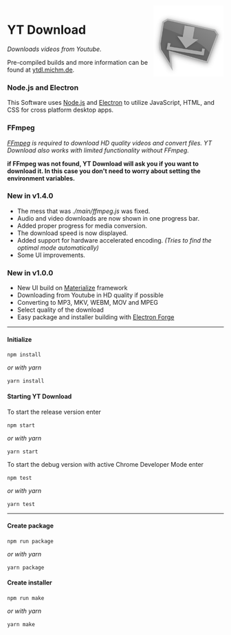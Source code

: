 <img src="https://github.com/jibbex/yt-Download/blob/master/assets/images/icon-512.png" align="right" width="164" height="164">

# YT Download

*Downloads videos from Youtube.*

Pre-compiled builds and more information can be found at [ytdl.michm.de](https://ytdl.michm.de).

### Node.js and Electron
This Software uses [Node.js](https://nodejs.org/en/) and [Electron](https://electronjs.org/) to utilize JavaScript, HTML, and CSS for cross platform desktop apps.


### FFmpeg
*[FFmpeg](https://www.ffmpeg.org/) is required to download HD quality videos and convert files. YT Download also works with limited functionality without FFmpeg.*

**if FFmpeg was not found, YT Download will ask you if you want to download it. In this case you don't need to worry about setting the environment variables.**

### New in v1.4.0

* The mess that was *./main/ffmpeg.js* was fixed.
* Audio and video downloads are now shown in one progress bar.
* Added proper progress for media conversion.
* The download speed is now displayed.
* Added support for hardware accelerated encoding. *(Tries to find the optimal mode automatically)*
* Some UI improvements.

### New in v1.0.0

* New UI build on [Materialize](https://materializecss.com/) framework
* Downloading from Youtube in HD quality if possible
* Converting to MP3, MKV, WEBM, MOV and MPEG
* Select quality of the download
* Easy package and installer building with [Electron Forge](https://github.com/electron-userland/electron-forge)

---
#### Initialize
```
npm install
```
*or with yarn*
```
yarn install
```

#### Starting YT Download
To start the release version enter
```
npm start
```
*or with yarn*
```
yarn start
```

To start the debug version with active Chrome Developer Mode enter
```
npm test
```
*or with yarn*
```
yarn test
```

---
#### Create package
```
npm run package
```
*or with yarn*
```
yarn package
```

#### Create installer
```
npm run make
```
*or with yarn*
```
yarn make
```
